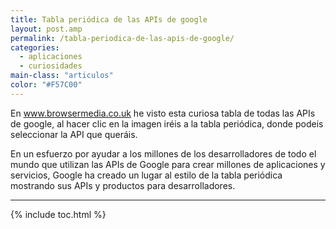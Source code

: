 ```yaml
---
title: Tabla periódica de las APIs de google
layout: post.amp
permalink: /tabla-periodica-de-las-apis-de-google/
categories:
  - aplicaciones
  - curiosidades
main-class: "articulos"
color: "#F57C00"
---
```

En www.browsermedia.co.uk he visto esta curiosa tabla de todas las APIs de google, al hacer clic en la imagen iréis a la tabla periódica, donde podeis seleccionar la API que queráis.  
<!--ad-->

En un esfuerzo por ayudar a los millones de los desarrolladores de todo el mundo que utilizan las APIs de Google para crear millones de aplicaciones y servicios, Google ha creado un lugar al estilo de la tabla periódica mostrando sus APIs y productos para desarrolladores.

<p >
<a href="http://code.google.com/more/table/" target="_blank"><amp-img on="tap:lightbox1" role="button" tabindex="0" layout="responsive" alt="google api"  src="https://1.bp.blogspot.com/_IlK2pNFFgGM/TUbWhZDLaBI/AAAAAAAAATY/UGfPN34rMEo/s1600/google-api.jpg"  /></a>
</p>

* * *



{% include toc.html %}
